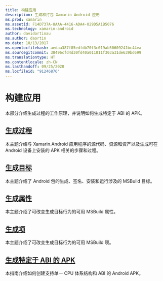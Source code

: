 ```yaml
---
title: 构建应用
description: 生成和打包 Xamarin Android 应用
ms.prod: xamarin
ms.assetid: F14D737A-8AAA-4416-ADA4-029D5A1B5076
ms.technology: xamarin-android
author: davidortinau
ms.author: daortin
ms.date: 10/13/2017
ms.openlocfilehash: aedaa387f85edfdb70f3c019ab50609241bc44ea
ms.sourcegitcommit: 38496cfd4d30fd40a011011f303a31de639bd699
ms.translationtype: HT
ms.contentlocale: zh-CN
ms.lasthandoff: 09/25/2020
ms.locfileid: "91246876"
---
```

# <a name="building-apps"></a>构建应用

本部分介绍生成过程的工作原理，并说明如何生成特定于 ABI 的 APK。

## <a name="build-process"></a>[生成过程](~/android/deploy-test/building-apps/build-process.md)

本主题介绍与 Xamarin.Android 应用程序的源代码、资源和资产以及生成可在 Android 设备上安装的 APK 相关的步骤和过程。

## <a name="build-targets"></a>[生成目标](~/android/deploy-test/building-apps/build-targets.md)

本主题介绍了 Android 包的生成、签名、安装和运行涉及的 MSBuild 目标。

## <a name="build-properties"></a>[生成属性](~/android/deploy-test/building-apps/build-properties.md)

本主题介绍了可改变生成目标行为的可用 MSBuild 属性。

## <a name="build-items"></a>[生成项](~/android/deploy-test/building-apps/build-items.md)

本主题介绍了可改变生成目标行为的可用 MSBuild 项。

## <a name="building-abi-specific-apks"></a>[生成特定于 ABI 的 APK](~/android/deploy-test/building-apps/abi-specific-apks.md)

本指南介绍如何创建支持单一 CPU 体系结构和 ABI 的 Android APK。
